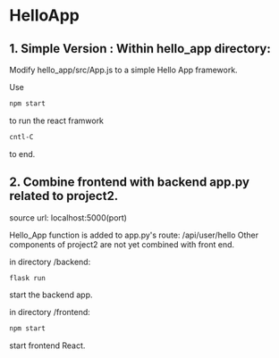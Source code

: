 # HelloApp

## 1. Simple Version : Within hello_app directory:

Modify hello_app/src/App.js to a simple Hello App framework.

Use

```bash
npm start
```

to run the react framwork

```bash
cntl-C
```

to end.

## 2. Combine frontend with backend app.py related to project2.

source url: localhost:5000(port)

Hello_App function is added to app.py's route: /api/user/hello
Other components of project2 are not yet combined with front end.

in directory /backend:

```bash
flask run
```

start the backend app.

in directory /frontend:

```bash
npm start
```

start frontend React.
